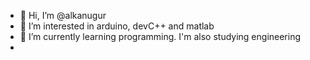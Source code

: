 - 👋 Hi, I’m @alkanugur
- 👀 I’m interested in arduino, devC++ and matlab 
- 🌱 I’m currently learning programming. I'm also studying engineering
- 

<!---
alkanugur/alkanugur is a ✨ special ✨ repository because its `README.md` (this file) appears on your GitHub profile.
You can click the Preview link to take a look at your changes.
--->
